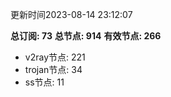 更新时间2023-08-14 23:12:07

**总订阅: 73**
**总节点: 914**
**有效节点: 266**
- v2ray节点: 221
- trojan节点: 34
- ss节点: 11
